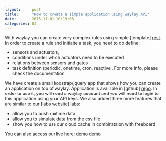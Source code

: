 ```yaml
---
layout:     post
title:      "How to creata a simple application using waylay API"
date:       2015-11-01 10:19:06
categories: UI
---
```


With waylay you can create very complex rules using simple [template] [rest]. In order to create a rule and initiaite a task, you need to do define:
* sensors and actuators, 
* conditions under which actuators need to be executed
* relations between sensors and gates
* task definition (periodic, onetime, cron, reactive).
For more info, please check the documentation

We have create a small boostrap/jquery app that shows how you can create an application on top of waylay. Application is available in [github] [repo].
In order to use it, you will need a waylay account and you will need to login to this application using your API keys.
We also added three more features that are similar to our [labs website] [labs]:
* allow you to push runtime data
* allow you to simulate data from the csv file
* show you how to use our cloud cache in combinataion with freeboard

You can also access our live here: [demo] [demo]

[repo]: https://github.com/waylayio/demo-hvac
[rest]: http://docs.waylay.io/Waylay-REST-API-documentation.html#Createthetask
[labs]: http://labs.waylay.io/
[freeboard]: https://freeboard.io/
[demo]: http://demo-customers.waylay.io/

